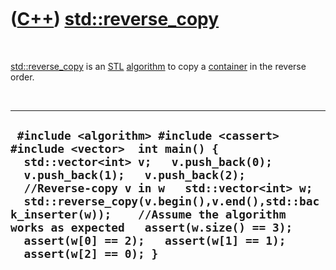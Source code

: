 
 

 

 

 

 

([C++](Cpp.md)) [std::reverse\_copy](CppStdReverse_copy.md)
==========================================================

 

[std::reverse\_copy](CppStdReverse_copy.md) is an [STL](CppStl.md)
[algorithm](CppAlgorithm.md) to copy a [container](CppContainer.md) in
the reverse order.

 

  -----------------------------------------------------------------------------------------------------------------------------------------------------------------------------------------------------------------------------------------------------------------------------------------------------------------------------------------------------------------------------------------------------------
  ` #include <algorithm> #include <cassert> #include <vector>  int main() {   std::vector<int> v;   v.push_back(0);   v.push_back(1);   v.push_back(2);    //Reverse-copy v in w   std::vector<int> w;   std::reverse_copy(v.begin(),v.end(),std::back_inserter(w));    //Assume the algorithm works as expected   assert(w.size() == 3);   assert(w[0] == 2);   assert(w[1] == 1);   assert(w[2] == 0); }`
  -----------------------------------------------------------------------------------------------------------------------------------------------------------------------------------------------------------------------------------------------------------------------------------------------------------------------------------------------------------------------------------------------------------

 

 

 

 

 

 

